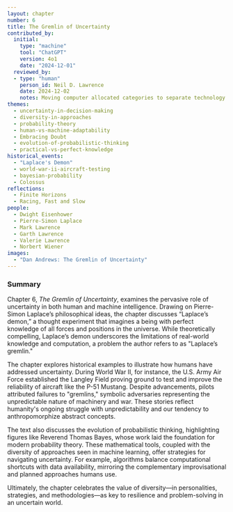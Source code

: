 ```yaml
---
layout: chapter
number: 6
title: The Gremlin of Uncertainty
contributed_by:
  initial:
    type: "machine"
    tool: "ChatGPT"
    version: 4o1
    date: "2024-12-01"
  reviewed_by:
  - type: "human"
    person_id: Neil D. Lawrence
    date: 2024-12-02
    notes: Moving computer allocated categories to separate technology and media and to merge reflections.
themes:
  - uncertainty-in-decision-making
  - diversity-in-approaches
  - probability-theory
  - human-vs-machine-adaptability
  - Embracing Doubt
  - evolution-of-probabilistic-thinking
  - practical-vs-perfect-knowledge
historical_events:
  - "Laplace's Demon"
  - world-war-ii-aircraft-testing
  - bayesian-probability
  - Colossus
reflections:
  - Finite Horizons
  - Racing, Fast and Slow
people:
  - Dwight Eisenhower
  - Pierre-Simon Laplace
  - Mark Lawrence
  - Garth Lawrence
  - Valerie Lawrence
  - Norbert Wiener
images:
  - "Dan Andrews: The Gremlin of Uncertainty"
---
```


<div class="machine-commentary" markdown="1">
  
### Summary

Chapter 6, *The Gremlin of Uncertainty*, examines the pervasive role of uncertainty in both human and machine intelligence. Drawing on Pierre-Simon Laplace’s philosophical ideas, the chapter discusses “Laplace’s demon,” a thought experiment that imagines a being with perfect knowledge of all forces and positions in the universe. While theoretically compelling, Laplace’s demon underscores the limitations of real-world knowledge and computation, a problem the author refers to as "Laplace’s gremlin."

The chapter explores historical examples to illustrate how humans have addressed uncertainty. During World War II, for instance, the U.S. Army Air Force established the Langley Field proving ground to test and improve the reliability of aircraft like the P-51 Mustang. Despite advancements, pilots attributed failures to "gremlins," symbolic adversaries representing the unpredictable nature of machinery and war. These stories reflect humanity's ongoing struggle with unpredictability and our tendency to anthropomorphize abstract concepts.

The text also discusses the evolution of probabilistic thinking, highlighting figures like Reverend Thomas Bayes, whose work laid the foundation for modern probability theory. These mathematical tools, coupled with the diversity of approaches seen in machine learning, offer strategies for navigating uncertainty. For example, algorithms balance computational shortcuts with data availability, mirroring the complementary improvisational and planned approaches humans use.

Ultimately, the chapter celebrates the value of diversity—in personalities, strategies, and methodologies—as key to resilience and problem-solving in an uncertain world.
</div>
